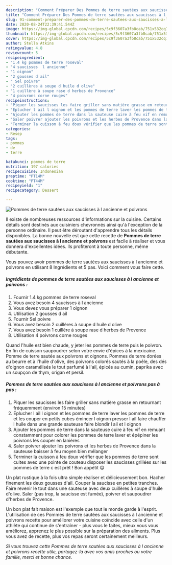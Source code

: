 ```yaml
---
description: "Comment Préparer Des Pommes de terre sautées aux saucisses à l ancienne et poivrons"
title: "Comment Préparer Des Pommes de terre sautées aux saucisses à l ancienne et poivrons"
slug: 91-comment-preparer-des-pommes-de-terre-sautees-aux-saucisses-a-l-ancienne-et-poivrons
date: 2020-08-24T22:39:41.544Z
image: https://img-global.cpcdn.com/recipes/5c9f3607a3fb8cab/751x532cq70/pommes-de-terre-sautees-aux-saucisses-a-l-ancienne-et-poivrons-photo-principale-de-la-recette.jpg
thumbnail: https://img-global.cpcdn.com/recipes/5c9f3607a3fb8cab/751x532cq70/pommes-de-terre-sautees-aux-saucisses-a-l-ancienne-et-poivrons-photo-principale-de-la-recette.jpg
cover: https://img-global.cpcdn.com/recipes/5c9f3607a3fb8cab/751x532cq70/pommes-de-terre-sautees-aux-saucisses-a-l-ancienne-et-poivrons-photo-principale-de-la-recette.jpg
author: Stella Atkins
ratingvalue: 4.8
reviewcount: 5
recipeingredient:
- "1.4 kg pommes de terre roseval"
- "4 saucisses  l ancienne"
- "1 oignon"
- "2 gousses d ail"
- " Sel poivre"
- "2 cuillères à soupe d huile d olive"
- "1 cuillère à soupe rase d herbes de Provence"
- "4 poivrons corne rouges"
recipeinstructions:
- "Piquer les saucisses les faire griller sans matière grasse en retournant fréquemment (environ 15 minutes)"
- "Éplucher l ail l oignon et les pommes de terre laver les pommes de terre et les couper en petits cubes émincer l oignon presser l ail faire chauffer l huile dans une grande sauteuse faire blondir l ail et l oignon"
- "Ajouter les pommes de terre dans la sauteuse cuire à feu vif en remuant constamment pour colorer les pommes de terre laver et épépiner les poivrons les couper en lanières"
- "Saler poivrer ajouter les poivrons et les herbes de Provence dans la sauteuse baisser à feu moyen bien mélanger"
- "Terminer la cuisson à feu doux vérifier que les pommes de terre sont cuites avec une pointe de couteau disposer les saucisses grillées sur les pommes de terre c est prêt ! Bon appétit 😋"
categories:
- Resep
tags:
- pommes
- de
- terre

katakunci: pommes de terre 
nutrition: 197 calories
recipecuisine: Indonesian
preptime: "PT14M"
cooktime: "PT44M"
recipeyield: "1"
recipecategory: Dessert

---
```



![Pommes de terre sautées aux saucisses à l ancienne et poivrons](https://img-global.cpcdn.com/recipes/5c9f3607a3fb8cab/751x532cq70/pommes-de-terre-sautees-aux-saucisses-a-l-ancienne-et-poivrons-photo-principale-de-la-recette.jpg)

Il existe de nombreuses ressources d'informations sur la cuisine. Certains détails sont destinés aux cuisiniers chevronnés ainsi qu'à l'exception de la personne ordinaire. Il peut être déroutant d'apprendre tous les détails disponibles. La bonne nouvelle est que cette recette de <strong> Pommes de terre sautées aux saucisses à l ancienne et poivrons </strong> est facile à réaliser et vous donnera d'excellentes idées. Ils profiteront à toute personne, même débutante.

<!--inarticleads1-->

Vous pouvez avoir pommes de terre sautées aux saucisses à l ancienne et poivrons en utilisant 8 Ingrédients et 5 pas. Voici comment vous faire cette.

##### Ingrédients de pommes de terre sautées aux saucisses à l ancienne et poivrons :

1. Fournir 1.4 kg pommes de terre roseval
1. Vous avez besoin 4 saucisses à l ancienne
1. Vous devez vous préparer 1 oignon
1. Utilisation 2 gousses d ail
1. Fournir  Sel poivre
1. Vous avez besoin 2 cuillères à soupe d huile d olive
1. Vous avez besoin 1 cuillère à soupe rase d herbes de Provence
1. Utilisation 4 poivrons corne rouges


Quand l&#39;huile est bien chaude, y jeter les pommes de terre puis le poivron. En fin de cuisson saupoudrer selon votre envie d&#39;épices à la mexicaine. Pomme de terre sautée aux poivrons et oignons. Pommes de terre dorées au beurre et à l&#39;huile d&#39;olive, des poivrons colorés sautés à la poêle, des dés d&#39;oignon caramélisés le tout parfumé à l&#39;ail, épicés au cumin, paprika avec un soupçon de thym, origan et persil. 

<!--inarticleads2-->

##### Pommes de terre sautées aux saucisses à l ancienne et poivrons pas à pas :

1. Piquer les saucisses les faire griller sans matière grasse en retournant fréquemment (environ 15 minutes)
1. Éplucher l ail l oignon et les pommes de terre laver les pommes de terre et les couper en petits cubes émincer l oignon presser l ail faire chauffer l huile dans une grande sauteuse faire blondir l ail et l oignon
1. Ajouter les pommes de terre dans la sauteuse cuire à feu vif en remuant constamment pour colorer les pommes de terre laver et épépiner les poivrons les couper en lanières
1. Saler poivrer ajouter les poivrons et les herbes de Provence dans la sauteuse baisser à feu moyen bien mélanger
1. Terminer la cuisson à feu doux vérifier que les pommes de terre sont cuites avec une pointe de couteau disposer les saucisses grillées sur les pommes de terre c est prêt ! Bon appétit 😋


Un plat rustique à la fois ultra simple réaliser et délicieusement bon. Hacher finement les deux gousses d&#39;ail. Couper la saucisse en petites tranches. Faire revenir le tout dans une sauteuse avec deux cuillères à soupe d&#39;huile d&#39;olive. Saler (pas trop, la saucisse est fumée), poivrer et saupoudrer d&#39;herbes de Provence. 

<!--inarticleads1-->

<p>
Un bon plat fait maison est l'exemple que tout le monde garde à l'esprit. L'utilisation de ces Pommes de terre sautées aux saucisses à l ancienne et poivrons recette pour améliorer votre cuisine coïncide avec celle d'un athlète qui continue de s'entraîner - plus vous le faites, mieux vous vous améliorez, apprenez le plus possible sur la préparation des aliments. Plus vous avez de recette, plus vos repas seront certainement meilleurs.
</p>

<p>
<i>Si vous trouvez cette Pommes de terre sautées aux saucisses à l ancienne et poivrons recette utile, partagez-la avec vos amis proches ou votre famille, merci et bonne chance.</i>
</p>
